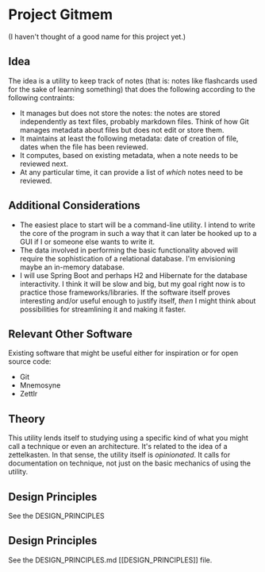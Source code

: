 # Project Gitmem

(I haven't thought of a good name for this project yet.)

## Idea

The idea is a utility to keep track of notes (that is: notes like flashcards used for the sake of learning something) that does the following according to the following contraints:
* It  manages but does not store the notes: the notes are stored independently as text files, probably markdown files. Think of how Git manages metadata about files but does not edit or store them.
* It maintains at least the following metadata: date of creation of file, dates when the file has been reviewed.
* It computes, based on existing metadata, when a note needs to be reviewed next.
* At any particular time, it can provide a list of *which* notes need to be reviewed.

## Additional Considerations

* The easiest place to start will be a command-line utility. I intend to write the core of the program in such a way that it can later be hooked up to a GUI if I or someone else wants to write it.
* The data involved in performing the basic functionality aboved will require the sophistication of a relational database. I'm envisioning maybe an in-memory database.
* I will use Spring Boot and perhaps H2 and Hibernate for the database interactivity. I think it will be slow and big, but my goal right now is to practice those frameworks/libraries. If the software itself proves interesting and/or useful enough to justify itself, *then* I might think about possibilities for streamlining it and making it faster.

## Relevant Other Software

Existing software that might be useful either for inspiration or for open source code:
* Git
* Mnemosyne
* Zettlr

## Theory

This utility lends itself to studying using a specific kind of what you might call a technique or even an architecture. It's related to the idea of a zettelkasten. In that sense, the utility itself is _opinionated_. It calls for documentation on technique, not just on the basic mechanics of using the utility.

## Design Principles
See the DESIGN_PRINCIPLES

## Design Principles

See the DESIGN_PRINCIPLES.md [[DESIGN_PRINCIPLES]] file.
